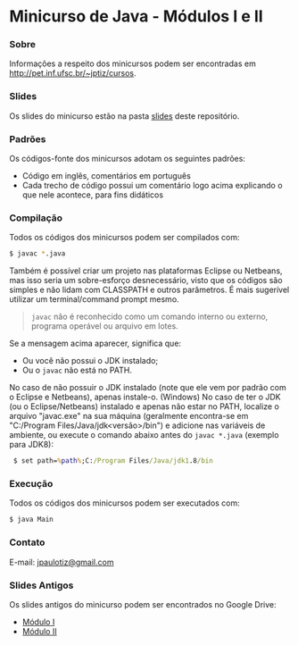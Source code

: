 # Minicurso de Java - Módulos I e II

### Sobre

Informações a respeito dos minicursos podem ser encontradas em http://pet.inf.ufsc.br/~jptiz/cursos.

### Slides

Os slides do minicurso estão na pasta [slides](slides/) deste repositório.

### Padrões

Os códigos-fonte dos minicursos adotam os seguintes padrões:

 - Código em inglês, comentários em português
 - Cada trecho de código possui um comentário logo acima explicando o que nele acontece, para fins didáticos

### Compilação

Todos os códigos dos minicursos podem ser compilados com:

```sh
$ javac *.java
```

Também é possível criar um projeto nas plataformas Eclipse ou Netbeans, mas isso seria um sobre-esforço desnecessário, visto que os códigos são simples e não lidam com CLASSPATH e outros parâmetros. É mais sugerível utilizar um terminal/command prompt mesmo.

> `javac` não é reconhecido como um comando interno ou externo, programa operável ou arquivo em lotes.

Se a mensagem acima aparecer, significa que:

 - Ou você não possui o JDK instalado;
 - Ou o `javac` não está no PATH.

 No caso de não possuir o JDK instalado (note que ele vem por padrão com o Eclipse e Netbeans), apenas instale-o.
 (Windows) No caso de ter o JDK (ou o Eclipse/Netbeans) instalado e apenas não estar no PATH, localize o arquivo "javac.exe" na sua máquina (geralmente encontra-se em "C:/Program Files/Java/jdk<versão>/bin") e adicione nas variáveis de ambiente, ou execute o comando abaixo antes do `javac *.java` (exemplo para JDK8):

```bat
 $ set path=%path%;C:/Program Files/Java/jdk1.8/bin
```

### Execução

Todos os códigos dos minicursos podem ser executados com:

```sh
$ java Main
```

### Contato

E-mail: jpaulotiz@gmail.com

### Slides Antigos

Os slides antigos do minicurso podem ser encontrados no Google Drive:
* [Módulo I](https://drive.google.com/open?id=0B87Ey7dWqYaCSVlyWk9nRzZWNzg)
* [Módulo II](https://drive.google.com/open?id=0B9adq18P3F9fc2hlRzBnRkZoeVE)
